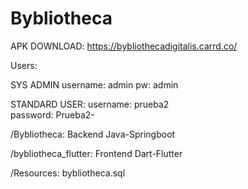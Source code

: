 # Bybliotheca

APK DOWNLOAD: https://bybliothecadigitalis.carrd.co/

Users:

  SYS ADMIN
    username: admin
    pw: admin
  
  STANDARD USER:
    username: prueba2  
    password: Prueba2-

/Bybliotheca: Backend Java-Springboot

/bybliotheca_flutter: Frontend Dart-Flutter

/Resources: bybliotheca.sql 




